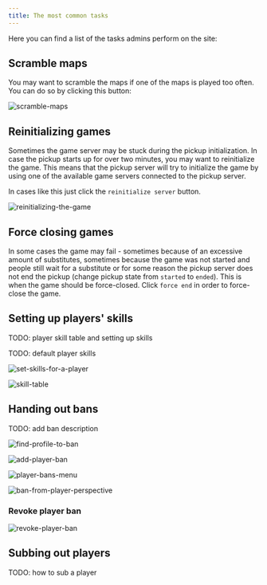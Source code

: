 ```yaml
---
title: The most common tasks
---
```


Here you can find a list of the tasks admins perform on the site:

## Scramble maps

You may want to scramble the maps if one of the maps is played too often. You can do so by clicking this button:

![scramble-maps](/img/content/scramble-maps.png)

## Reinitializing games

Sometimes the game server may be stuck during the pickup initialization. In case the pickup starts up for over two minutes, you may want to reinitialize the game. This means that the pickup server will try to initialize the game by using one of the available game servers connected to the pickup server.

In cases like this just click the `reinitialize server` button.

![reinitializing-the-game](/img/content/reinitializing-the-game.png)

## Force closing games

In some cases the game may fail - sometimes because of an excessive amount of substitutes, sometimes because the game was not started and people still wait for a substitute or for some reason the pickup server does not end the pickup (change pickup state from `started` to `ended`). This is when the game should be force-closed. Click `force end` in order to force-close the game.

## Setting up players' skills

TODO: player skill table and setting up skills

TODO: default player skills

![set-skills-for-a-player](/img/content/set-skills-for-a-player.png)

![skill-table](/img/content/skill-table.png)

## Handing out bans

TODO: add ban description

![find-profile-to-ban](/img/content/find-profile-to-ban.png)

![add-player-ban](/img/content/add-player-ban.png)

![player-bans-menu](/img/content/player-bans-menu.png)

![ban-from-player-perspective](/img/content/ban-from-player-perspective.png)

### Revoke player ban

![revoke-player-ban](/img/content/revoke-player-ban.png)

## Subbing out players

TODO: how to sub a player
